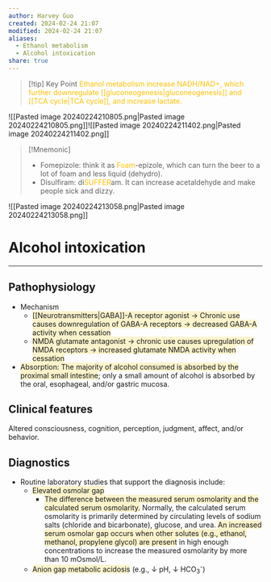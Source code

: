 ```yaml
---
author: Harvey Guo
created: 2024-02-24 21:07
modified: 2024-02-24 21:07
aliases:
  - Ethanol metabolism
  - Alcohol intoxication
share: true
---
```


>[!tip] Key Point 
><font color="#ffc000">Ethanol metabolism increase NADH/NAD+, which further downregulate [[gluconeogenesis|gluconeogenesis]] and [[TCA cycle|TCA cycle]], and increase lactate.</font>

![[Pasted image 20240224210805.png|Pasted image 20240224210805.png]]![[Pasted image 20240224211402.png|Pasted image 20240224211402.png]]
>[!Mnemonic] 
>- Fomepizole: think it as <font color="#ffc000">Foam</font>-epizole, which can turn the beer to a lot of foam and less liquid (dehydro).
>- Disulfiram: di<font color="#ffc000">SUFFER</font>am. It can increase acetaldehyde and make people sick and dizzy.

![[Pasted image 20240224213058.png|Pasted image 20240224213058.png]]

# Alcohol intoxication
---
## Pathophysiology
- Mechanism 
	- <span style="background:rgba(240, 200, 0, 0.2)">[[Neurotransmitters|GABA]]-A receptor agonist → Chronic use causes downregulation of GABA-A receptors → decreased GABA-A activity when cessation</span>
	- <span style="background:rgba(240, 200, 0, 0.2)">NMDA glutamate antagonist → chronic use causes upregulation of NMDA receptors → increased glutamate NMDA activity when cessation</span>
- <span style="background:rgba(240, 200, 0, 0.2)">Absorption: The majority of alcohol consumed is absorbed by the proximal small intestine</span>; only a small amount of alcohol is absorbed by the oral, esophageal, and/or gastric mucosa.
## Clinical features
Altered consciousness, cognition, perception, judgment, affect, and/or behavior.
## Diagnostics
- Routine laboratory studies that support the diagnosis include:
	- <span style="background:rgba(240, 200, 0, 0.2)">Elevated osmolar gap</span>
		- <span style="background:rgba(240, 200, 0, 0.2)">The difference between the measured serum osmolarity and the calculated serum osmolarity.</span> Normally, the calculated serum osmolarity is primarily determined by circulating levels of sodium salts (chloride and bicarbonate), glucose, and urea. <span style="background:rgba(240, 200, 0, 0.2)">An increased serum osmolar gap occurs when other solutes (e.g., ethanol, methanol, propylene glycol) are present</span> in high enough concentrations to increase the measured osmolarity by more than 10 mOsmol/L.
	- <span style="background:rgba(240, 200, 0, 0.2)">Anion gap metabolic acidosis</span> (e.g., ↓ pH, ↓ HCO<sub>3</sub><sup>-</sup>)